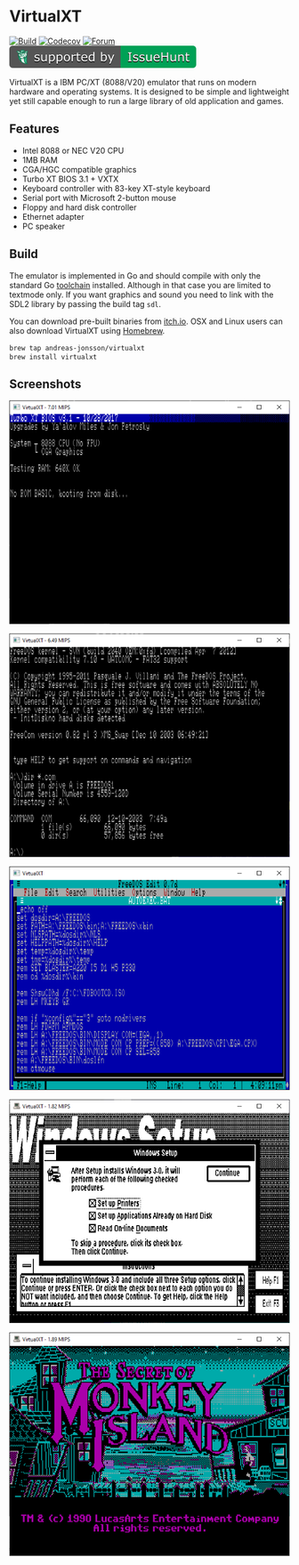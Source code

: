 # VirtualXT

[![Build](https://travis-ci.com/andreas-jonsson/virtualxt.svg?branch=master)](https://travis-ci.com/andreas-jonsson/virtualxt)
[![Codecov](https://codecov.io/gh/andreas-jonsson/virtualxt/branch/master/graph/badge.svg)](https://codecov.io/gh/andreas-jonsson/virtualxt)
[![Forum](https://img.shields.io/badge/forum-GitHub-blue)](https://github.com/andreas-jonsson/virtualxt/discussions)
[![Support](https://github.com/BoostIO/issuehunt-materials/raw/master/v1/issuehunt-shield-v1.svg)](https://issuehunt.io/r/andreas-jonsson/virtualxt)

VirtualXT is a IBM PC/XT (8088/V20) emulator that runs on modern hardware and operating systems.
It is designed to be simple and lightweight yet still capable enough to run a large
library of old application and games.

## Features

* Intel 8088 or NEC V20 CPU
* 1MB RAM
* CGA/HGC compatible graphics
* Turbo XT BIOS 3.1 + VXTX
* Keyboard controller with 83-key XT-style keyboard
* Serial port with Microsoft 2-button mouse
* Floppy and hard disk controller
* Ethernet adapter
* PC speaker

## Build

The emulator is implemented in Go and should compile with only the standard Go [toolchain](https://golang.org/dl/) installed. Although in that case you are limited to textmode only.
If you want graphics and sound you need to link with the SDL2 library by passing the build tag ```sdl```.

You can download pre-built binaries from [itch.io](https://phix.itch.io/virtualxt/purchase). OSX and Linux users can also download VirtualXT using [Homebrew](https://brew.sh).

```
brew tap andreas-jonsson/virtualxt
brew install virtualxt
```

## Screenshots

![bios screenshot](doc/screenshots/bios.PNG)

![freedos screenshot](doc/screenshots/freedos.PNG)

![edit screenshot](doc/screenshots/edit.PNG)

![win30setup screenshot](doc/screenshots/win30setup.PNG)

![monkey screenshot](doc/screenshots/monkey.PNG)
